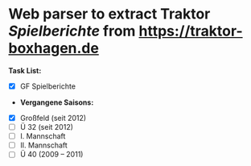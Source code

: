 # Web parser to extract Traktor *Spielberichte* from https://traktor-boxhagen.de

**Task List:**

- [x] GF Spielberichte
-  **Vergangene Saisons:**
- [x] Großfeld (seit 2012)
- [ ] Ü 32 (seit 2012)
- [ ] I. Mannschaft
- [ ] II. Mannschaft
- [ ] Ü 40 (2009 – 2011)